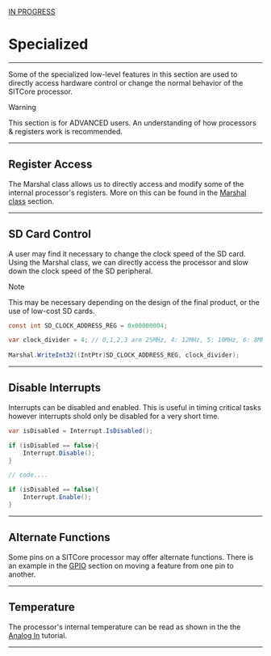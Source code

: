 [IN PROGRESS](error.md) 
# Specialized
---
Some of the specialized low-level features in this section are used to directly access hardware control or change the normal behavior of the SITCore processor.

> [!Warning]
> This section is for ADVANCED users. An understanding of how processors & registers work is recommended. 

---

## Register Access

The Marshal class allows us to directly access and modify some of the internal processor's registers. More on this can be found in the [Marshal class](marshal.md) section.

---

## SD Card Control

A user may find it necessary to change the clock speed of the SD card. Using the Marshal class, we can directly access the processor and slow down the clock speed of the SD peripheral. 
> [!Note]
> This may be necessary depending on the design of the final product, or the use of low-cost SD cards.

```cs
const int SD_CLOCK_ADDRESS_REG = 0x00000004;

var clock_divider = 4; // 0,1,2,3 are 25MHz, 4: 12MHz, 5: 10MHz, 6: 8MHz...
            
Marshal.WriteInt32((IntPtr)SD_CLOCK_ADDRESS_REG, clock_divider);
```

---

## Disable Interrupts

Interrupts can be disabled and enabled. This is useful in timing critical tasks however interrupts shold only be disabled for a very short time.

```cs
var isDisabled = Interrupt.IsDisabled();

if (isDisabled == false){
    Interrupt.Disable();
}

// code....

if (isDisabled == false){
    Interrupt.Enable();
}
```

---

## Alternate Functions

Some pins on a SITCore processor may offer alternate functions. There is an example in the [GPIO](gpio.md) section on moving a feature from one pin to another. 

---

## Temperature 

The processor's internal temperature can be read as shown in the the [Analog In](analog-in.md) tutorial. 

---

